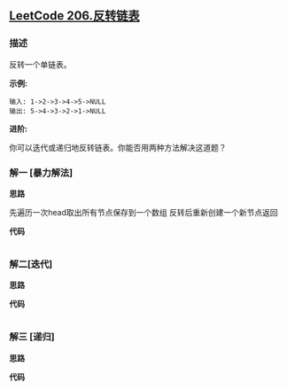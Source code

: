 ## [LeetCode 206.反转链表](https://leetcode-cn.com/problems/reverse-linked-list)
### 描述

反转一个单链表。

**示例:**
```
输入: 1->2->3->4->5->NULL
输出: 5->4->3->2->1->NULL
```
**进阶:**

你可以迭代或递归地反转链表。你能否用两种方法解决这道题？

### 解一 [暴力解法]
**思路**

先遍历一次head取出所有节点保存到一个数组 反转后重新创建一个新节点返回

**代码**
```Javascript 

```
### 解二[迭代]
**思路**

**代码**
```Javascript 

```
### 解三 [递归]
**思路**

**代码**
```Javascript 

```
